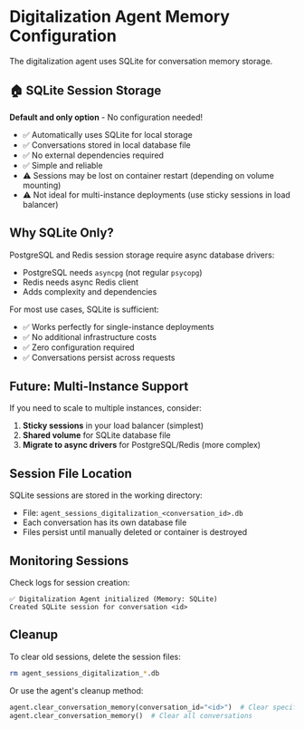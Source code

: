 # Digitalization Agent Memory Configuration

The digitalization agent uses SQLite for conversation memory storage.

## 🏠 SQLite Session Storage

**Default and only option** - No configuration needed!

- ✅ Automatically uses SQLite for local storage
- ✅ Conversations stored in local database file
- ✅ No external dependencies required
- ✅ Simple and reliable
- ⚠️ Sessions may be lost on container restart (depending on volume mounting)
- ⚠️ Not ideal for multi-instance deployments (use sticky sessions in load balancer)

## Why SQLite Only?

PostgreSQL and Redis session storage require async database drivers:
- PostgreSQL needs `asyncpg` (not regular `psycopg`)
- Redis needs async Redis client
- Adds complexity and dependencies

For most use cases, SQLite is sufficient:
- ✅ Works perfectly for single-instance deployments
- ✅ No additional infrastructure costs
- ✅ Zero configuration required
- ✅ Conversations persist across requests

## Future: Multi-Instance Support

If you need to scale to multiple instances, consider:
1. **Sticky sessions** in your load balancer (simplest)
2. **Shared volume** for SQLite database file
3. **Migrate to async drivers** for PostgreSQL/Redis (more complex)

## Session File Location

SQLite sessions are stored in the working directory:
- File: `agent_sessions_digitalization_<conversation_id>.db`
- Each conversation has its own database file
- Files persist until manually deleted or container is destroyed

## Monitoring Sessions

Check logs for session creation:
```
✅ Digitalization Agent initialized (Memory: SQLite)
Created SQLite session for conversation <id>
```

## Cleanup

To clear old sessions, delete the session files:
```bash
rm agent_sessions_digitalization_*.db
```

Or use the agent's cleanup method:
```python
agent.clear_conversation_memory(conversation_id="<id>")  # Clear specific conversation
agent.clear_conversation_memory()  # Clear all conversations
```
